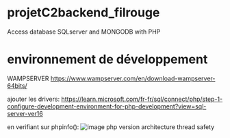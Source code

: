 # projetC2backend_filrouge
Access database SQLserver and MONGODB with PHP


# environnement de développement

WAMPSERVER
https://www.wampserver.com/en/download-wampserver-64bits/

ajouter les drivers:
https://learn.microsoft.com/fr-fr/sql/connect/php/step-1-configure-development-environment-for-php-development?view=sql-server-ver16

en verifiant sur phpinfo():
![image](https://github.com/user-attachments/assets/89b29fea-a262-47c1-af5d-c7cc1d64a987)
php version
architecture
thread safety
